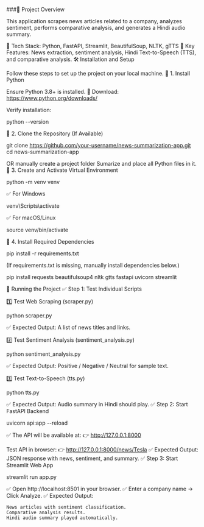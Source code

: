 ###📰 Project Overview

This application scrapes news articles related to a company, analyzes sentiment, performs comparative analysis, and generates a Hindi audio summary.

🔹 Tech Stack: Python, FastAPI, Streamlit, BeautifulSoup, NLTK, gTTS
🔹 Key Features: News extraction, sentiment analysis, Hindi Text-to-Speech (TTS), and comparative analysis.
🛠️ Installation and Setup

Follow these steps to set up the project on your local machine.
🔹 1. Install Python

Ensure Python 3.8+ is installed.
🔗 Download: https://www.python.org/downloads/

Verify installation:

python --version

🔹 2. Clone the Repository (If Available)

git clone https://github.com/your-username/news-summarization-app.git
cd news-summarization-app

OR manually create a project folder Sumarize and place all Python files in it.
🔹 3. Create and Activate Virtual Environment

python -m venv venv

✅ For Windows

venv\Scripts\activate

✅ For macOS/Linux

source venv/bin/activate

🔹 4. Install Required Dependencies

pip install -r requirements.txt

(If requirements.txt is missing, manually install dependencies below.)

pip install requests beautifulsoup4 nltk gtts fastapi uvicorn streamlit

🚀 Running the Project
✅ Step 1: Test Individual Scripts

1️⃣ Test Web Scraping (scraper.py)

python scraper.py

✅ Expected Output: A list of news titles and links.

2️⃣ Test Sentiment Analysis (sentiment_analysis.py)

python sentiment_analysis.py

✅ Expected Output: Positive / Negative / Neutral for sample text.

3️⃣ Test Text-to-Speech (tts.py)

python tts.py

✅ Expected Output: Audio summary in Hindi should play.
✅ Step 2: Start FastAPI Backend

uvicorn api:app --reload

✅ The API will be available at:
👉 http://127.0.0.1:8000

Test API in browser:
👉 http://127.0.0.1:8000/news/Tesla
✅ Expected Output: JSON response with news, sentiment, and summary.
✅ Step 3: Start Streamlit Web App

streamlit run app.py

✅ Open http://localhost:8501 in your browser.
✅ Enter a company name → Click Analyze.
✅ Expected Output:

    News articles with sentiment classification.
    Comparative analysis results.
    Hindi audio summary played automatically.

